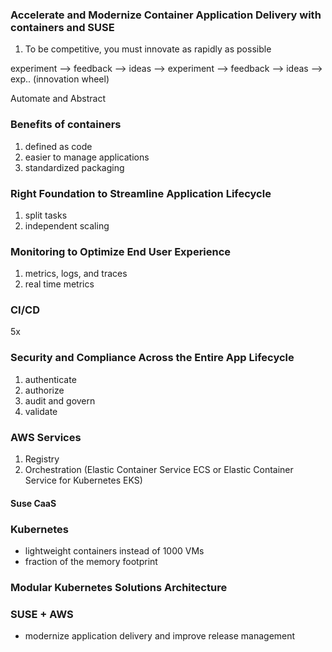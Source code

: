 ### Accelerate and Modernize Container Application Delivery with containers and SUSE

1. To be competitive, you must innovate as rapidly as possible

experiment --> feedback --> ideas --> experiment --> feedback --> ideas --> exp.. (innovation wheel)

Automate and Abstract 

### Benefits of containers

1. defined as code
2. easier to manage applications 
3. standardized packaging 

### Right Foundation to Streamline Application Lifecycle

1. split tasks 
2. independent scaling 

### Monitoring to Optimize End User Experience 

1. metrics, logs, and traces
2. real time metrics

### CI/CD

5x 

### Security and Compliance Across the Entire App Lifecycle

1. authenticate
2. authorize
3. audit and govern
4. validate

### AWS Services

1. Registry
2. Orchestration (Elastic Container Service ECS or Elastic Container Service for Kubernetes EKS)


#### Suse CaaS

### Kubernetes 

- lightweight containers instead of 1000 VMs
- fraction of the memory footprint

### Modular Kubernetes Solutions Architecture 

### SUSE + AWS

- modernize application delivery and improve release management 









